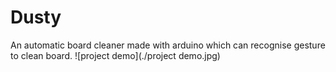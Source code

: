 # Dusty
An automatic board cleaner made with arduino which can recognise gesture to clean board.
![project demo](./project demo.jpg)
